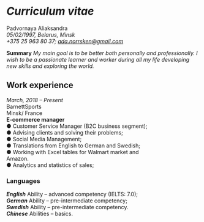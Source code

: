 # ***Curriculum vitae***

Padvornaya Aliaksandra <br>
*05/02/1997, Belarus, Minsk* <br>
*+375 25 963 80 37; ada.norrsken@gmail.com*

**Summary**
*My main goal is to be better both personally and professionally. I wish to be a passionate learner and worker during all my life developing new skills and exploring the world.*

## Work experience

*March, 2018 – Present* <br>
BarnettSports <br>
Minsk/ France <br>**E-commerce manager** <br>
● Customer Service Manager (B2C business segment); <br>
● Advising clients and solving their problems;<br>
● Social Media Management;<br>
● Translations from English to German and Swedish;<br>
● Working with Excel tables for Walmart market and <br>Amazon.<br>
● Analytics and statistics of sales;

### Languages

***English*** Ability – advanced competency (IELTS: 7.0);<br>
***German*** Ability – pre-intermediate competency;<br>
***Swedish*** Ability – pre-intermediate competency.<br>
***Chinese*** Abilities – basics.
